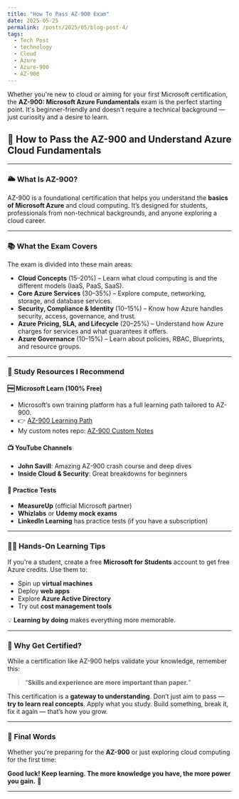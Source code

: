 ```yaml
---
title: "How To Pass AZ-900 Exam"
date: 2025-05-25
permalink: /posts/2025/05/blog-post-4/
tags:
  - Tech Post
  - technology
  - Cloud
  - Azure
  - Azure-900
  - AZ-900
---
```


Whether you're new to cloud or aiming for your first Microsoft certification, the **AZ-900: Microsoft Azure Fundamentals** exam is the perfect starting point. It's beginner-friendly and doesn't require a technical background — just curiosity and a desire to learn.

## 🚀 How to Pass the AZ-900 and Understand Azure Cloud Fundamentals
---

### 🌥️ What Is AZ-900?

AZ-900 is a foundational certification that helps you understand the **basics of Microsoft Azure** and cloud computing. It’s designed for students, professionals from non-technical backgrounds, and anyone exploring a cloud career.

---

### 📚 What the Exam Covers

The exam is divided into these main areas:

- **Cloud Concepts** (15–20%) – Learn what cloud computing is and the different models (IaaS, PaaS, SaaS).
- **Core Azure Services** (30–35%) – Explore compute, networking, storage, and database services.
- **Security, Compliance & Identity** (10–15%) – Know how Azure handles security, access, governance, and trust.
- **Azure Pricing, SLA, and Lifecycle** (20–25%) – Understand how Azure charges for services and what guarantees it offers.
- **Azure Governance** (10–15%) – Learn about policies, RBAC, Blueprints, and resource groups.

---

### 📌 Study Resources I Recommend

#### 🆓 Microsoft Learn (100% Free)
- Microsoft’s own training platform has a full learning path tailored to AZ-900.
- 👉 [AZ-900 Learning Path](https://learn.microsoft.com/en-us/training/paths/azure-fundamentals/)
- My custom notes repo: [AZ-900 Custom Notes](https://github.com/Kibble7/cloud)

#### 📺 YouTube Channels
- **John Savill**: Amazing AZ-900 crash course and deep dives  
- **Inside Cloud & Security**: Great breakdowns for beginners

#### 📝 Practice Tests
- **MeasureUp** (official Microsoft partner)
- **Whizlabs** or **Udemy mock exams**
- **LinkedIn Learning** has practice tests (if you have a subscription)

---

### 🧑‍💻 Hands-On Learning Tips

If you're a student, create a free **Microsoft for Students** account to get free Azure credits. Use them to:
- Spin up **virtual machines**
- Deploy **web apps**
- Explore **Azure Active Directory**
- Try out **cost management tools**

💡 **Learning by doing** makes everything more memorable.

---

### 🎯 Why Get Certified?

While a certification like AZ-900 helps validate your knowledge, remember this:
> “**Skills and experience are more important than paper.**”

This certification is a **gateway to understanding**. Don’t just aim to pass — **try to learn real concepts**. Apply what you study. Build something, break it, fix it again — that’s how you grow.

---

### 🌟 Final Words

Whether you're preparing for the **AZ-900** or just exploring cloud computing for the first time:

**Good luck! Keep learning. The more knowledge you have, the more power you gain.** 💪

---
